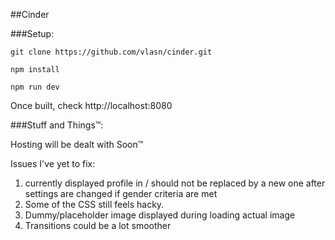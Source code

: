 ##Cinder

###Setup:

`git clone https://github.com/vlasn/cinder.git`

 `npm install`
 
 `npm run dev`
 
 Once built, check http://localhost:8080
 
###Stuff and Things™:

Hosting will be dealt with Soon™

Issues I've yet to fix:
1) currently displayed profile in / should not be replaced by a new one after settings are changed if gender criteria are met
2) Some of the CSS still feels hacky.
3) Dummy/placeholder image displayed during loading actual image
4) Transitions could be a lot smoother
